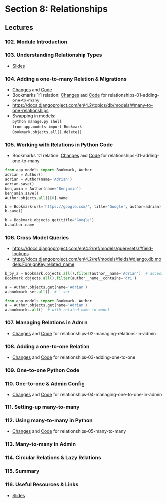 # Section 8: Relationships

## Lectures

### 102. Module Introduction

### 103. Understanding Relationship Types

- [Slides](https://github.com/adibaba/django-practical-guide-course-code/blob/relationships-zz-extra-files/slides/slides.pdf)

### 104. Adding a one-to-many Relation & Migrations

- [Changes](https://github.com/adibaba/django-practical-guide-course-code/compare/161c20d..e99a3ca) and
  [Code](https://github.com/adibaba/django-practical-guide-course-code/tree/relationships-01-adding-one-to-many)
- Bookmarks 1:1 relation: [Changes](https://github.com/adibaba/Python-Django-The-Practical-Guide/compare/00e2b1b..83a8a84) and
  [Code](https://github.com/adibaba/Python-Django-The-Practical-Guide/tree/section-8-code/project)
  for relationships-01-adding-one-to-many
- https://docs.djangoproject.com/en/4.2/topics/db/models/#many-to-one-relationships
- Swapping in models:  
  `python manage.py shell`  
  `from app.models import Bookmark`  
  `Bookmark.objects.all().delete()`

### 105. Working with Relations in Python Code

- Bookmarks 1:1 relation: [Changes](https://github.com/adibaba/Python-Django-The-Practical-Guide/compare/83a8a84..8d75e68) and
  [Code](https://github.com/adibaba/Python-Django-The-Practical-Guide/tree/8d75e687385ad4bd228f73c05b5c0c6eee0c0221/project)
  for relationships-01-adding-one-to-many

```python
from app.models import Bookmark, Author
adrian = Author()
adrian = Author(name='Adrian') 
adrian.save()
benjamin = Author(name='Benjamin')
benjamin.save()
Author.objects.all()[0].name

b = Bookmark(url='https://google.com/', title='Google', author=adrian) 
b.save()

b = Bookmark.objects.get(title='Google') 
b.author.name
```

### 106. Cross Model Queries

- https://docs.djangoproject.com/en/4.2/ref/models/querysets/#field-lookups
- https://docs.djangoproject.com/en/4.2/ref/models/fields/#django.db.models.ForeignKey.related_name

```python
b_by_a = Bookmark.objects.all().filter(author__name='Adrian')  # access name with '__'
Bookmark.objects.all().filter(author__name__contains='dri')

a = Author.objects.get(name='Adrian')
a.bookmark_set.all()  # '_set'

from app.models import Bookmark, Author
a = Author.objects.get(name='Adrian')
a.bookmarks.all()  # with related_name in model
```

### 107. Managing Relations in Admin

- [Changes](https://github.com/adibaba/django-practical-guide-course-code/compare/e99a3ca..c48da88) and
  [Code](https://github.com/adibaba/django-practical-guide-course-code/tree/relationships-02-managing-relations-in-admin)
  for relationships-02-managing-relations-in-admin

### 108. Adding a one-to-one Relation

- [Changes](https://github.com/adibaba/django-practical-guide-course-code/compare/c48da88..2d4332c) and
  [Code](https://github.com/adibaba/django-practical-guide-course-code/tree/relationships-03-adding-one-to-one)
  for relationships-03-adding-one-to-one

### 109. One-to-one Python Code

### 110. One-to-one & Admin Config

- [Changes](https://github.com/adibaba/django-practical-guide-course-code/compare/2d4332c..4db79c4) and
  [Code](https://github.com/adibaba/django-practical-guide-course-code/tree/relationships-04-managing-one-to-one-in-admin)
  for relationships-04-managing-one-to-one-in-admin

### 111. Setting-up many-to-many

### 112. Using many-to-many in Python

- [Changes](https://github.com/adibaba/django-practical-guide-course-code/compare/4db79c4..466868f) and
  [Code](https://github.com/adibaba/django-practical-guide-course-code/tree/relationships-05-many-to-many)
  for relationships-05-many-to-many

### 113. Many-to-many in Admin

### 114. Circular Relations & Lazy Relations

### 115. Summary

### 116. Useful Resources & Links

- [Slides](https://github.com/adibaba/django-practical-guide-course-code/blob/relationships-zz-extra-files/slides/slides.pdf)

